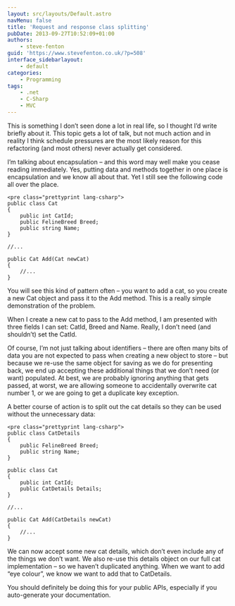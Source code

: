 ```yaml
---
layout: src/layouts/Default.astro
navMenu: false
title: 'Request and response class splitting'
pubDate: 2013-09-27T10:52:09+01:00
authors:
    - steve-fenton
guid: 'https://www.stevefenton.co.uk/?p=508'
interface_sidebarlayout:
    - default
categories:
    - Programming
tags:
    - .net
    - C-Sharp
    - MVC
---
```


This is something I don’t seen done a lot in real life, so I thought I’d write briefly about it. This topic gets a lot of talk, but not much action and in reality I think schedule pressures are the most likely reason for this refactoring (and most others) never actually get considered.

I’m talking about encapsulation – and this word may well make you cease reading immediately. Yes, putting data and methods together in one place is encapsulation and we know all about that. Yet I still see the following code all over the place.

```
<pre class="prettyprint lang-csharp">
public class Cat
{
    public int CatId;
    public FelineBreed Breed;
    public string Name;
}

//...

public Cat Add(Cat newCat)
{
    //...
}
```
You will see this kind of pattern often – you want to add a cat, so you create a new Cat object and pass it to the Add method. This is a really simple demonstration of the problem.

When I create a new cat to pass to the Add method, I am presented with three fields I can set: CatId, Breed and Name. Really, I don’t need (and shouldn’t) set the CatId.

Of course, I’m not just talking about identifiers – there are often many bits of data you are not expected to pass when creating a new object to store – but because we re-use the same object for saving as we do for presenting back, we end up accepting these additional things that we don’t need (or want) populated. At best, we are probably ignoring anything that gets passed, at worst, we are allowing someone to accidentally overwrite cat number 1, or we are going to get a duplicate key exception.

A better course of action is to split out the cat details so they can be used without the unnecessary data:

```
<pre class="prettyprint lang-csharp">
public class CatDetails
{
    public FelineBreed Breed;
    public string Name;
}

public class Cat
{
    public int CatId;
    public CatDetails Details;
}

//...

public Cat Add(CatDetails newCat)
{
    //...
}
```
We can now accept some new cat details, which don’t even include any of the things we don’t want. We also re-use this details object on our full cat implementation – so we haven’t duplicated anything. When we want to add “eye colour”, we know we want to add that to CatDetails.

You should definitely be doing this for your public APIs, especially if you auto-generate your documentation.